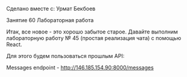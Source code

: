 Сделано вместе с: Урмат Бекбоев

Занятие 60
Лабораторная работа
 

Итак, все новое - это хорошо забытое старое. Давайте выполним лабораторную работу № 45 (простая реализация чата) с помощью React.

 

Для этого будем пользоваться прошлым API:

 

Messages endpoint - http://146.185.154.90:8000/messages

